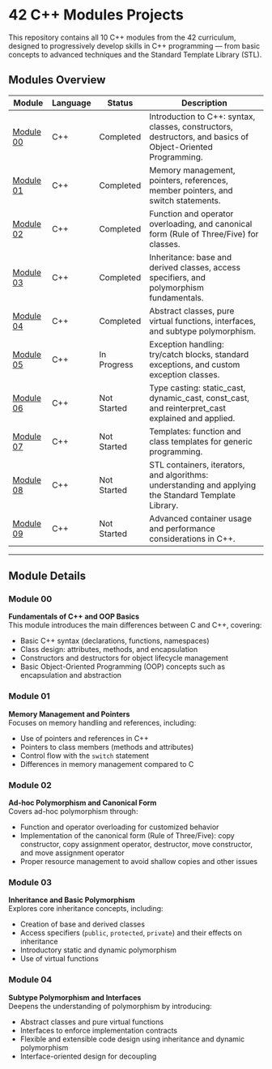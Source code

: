 # 42 C++ Modules Projects

This repository contains all 10 C++ modules from the 42 curriculum, designed to progressively develop skills in C++ programming — from basic concepts to advanced techniques and the Standard Template Library (STL).

## Modules Overview

| Module        | Language | Status       | Description                                                                                             |
|---------------|----------|--------------|-----------------------------------------------------------------------------------------------------|
| [Module 00](#module-00) | C++      | Completed    | Introduction to C++: syntax, classes, constructors, destructors, and basics of Object-Oriented Programming. |
| [Module 01](#module-01) | C++      | Completed    | Memory management, pointers, references, member pointers, and switch statements. |
| [Module 02](#module-02) | C++      | Completed    | Function and operator overloading, and canonical form (Rule of Three/Five) for classes.      |
| [Module 03](#module-03) | C++      | Completed    | Inheritance: base and derived classes, access specifiers, and polymorphism fundamentals.             |
| [Module 04](#module-04) | C++      | Completed    | Abstract classes, pure virtual functions, interfaces, and subtype polymorphism.                      |
| [Module 05](#module-05) | C++      | In Progress  | Exception handling: try/catch blocks, standard exceptions, and custom exception classes.             |
| [Module 06](#module-06) | C++      | Not Started  | Type casting: static_cast, dynamic_cast, const_cast, and reinterpret_cast explained and applied.    |
| [Module 07](#module-07) | C++      | Not Started  | Templates: function and class templates for generic programming.                                     |
| [Module 08](#module-08) | C++      | Not Started  | STL containers, iterators, and algorithms: understanding and applying the Standard Template Library.|
| [Module 09](#module-09) | C++      | Not Started  | Advanced container usage and performance considerations in C++.                                     |

---

## Module Details

### Module 00  
**Fundamentals of C++ and OOP Basics**  
This module introduces the main differences between C and C++, covering:  
- Basic C++ syntax (declarations, functions, namespaces)  
- Class design: attributes, methods, and encapsulation  
- Constructors and destructors for object lifecycle management  
- Basic Object-Oriented Programming (OOP) concepts such as encapsulation and abstraction  

### Module 01  
**Memory Management and Pointers**  
Focuses on memory handling and references, including:  
- Use of pointers and references in C++  
- Pointers to class members (methods and attributes)  
- Control flow with the `switch` statement  
- Differences in memory management compared to C  

### Module 02  
**Ad-hoc Polymorphism and Canonical Form**  
Covers ad-hoc polymorphism through:  
- Function and operator overloading for customized behavior  
- Implementation of the canonical form (Rule of Three/Five): copy constructor, copy assignment operator, destructor, move constructor, and move assignment operator  
- Proper resource management to avoid shallow copies and other issues  

### Module 03  
**Inheritance and Basic Polymorphism**  
Explores core inheritance concepts, including:  
- Creation of base and derived classes  
- Access specifiers (`public`, `protected`, `private`) and their effects on inheritance  
- Introductory static and dynamic polymorphism  
- Use of virtual functions  

### Module 04  
**Subtype Polymorphism and Interfaces**  
Deepens the understanding of polymorphism by introducing:  
- Abstract classes and pure virtual functions  
- Interfaces to enforce implementation contracts  
- Flexible and extensible code design using inheritance and dynamic polymorphism  
- Interface-oriented design for decoupling  

